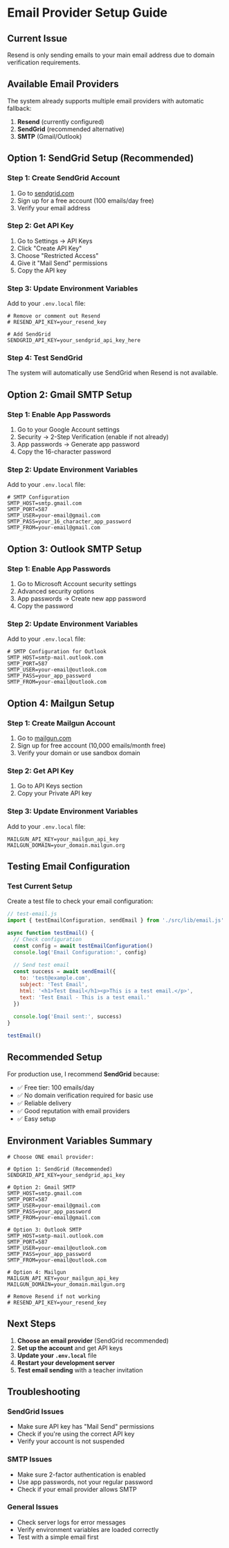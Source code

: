 # Email Provider Setup Guide

## Current Issue
Resend is only sending emails to your main email address due to domain verification requirements.

## Available Email Providers

The system already supports multiple email providers with automatic fallback:
1. **Resend** (currently configured)
2. **SendGrid** (recommended alternative)
3. **SMTP** (Gmail/Outlook)

## Option 1: SendGrid Setup (Recommended)

### Step 1: Create SendGrid Account
1. Go to [sendgrid.com](https://sendgrid.com)
2. Sign up for a free account (100 emails/day free)
3. Verify your email address

### Step 2: Get API Key
1. Go to Settings → API Keys
2. Click "Create API Key"
3. Choose "Restricted Access"
4. Give it "Mail Send" permissions
5. Copy the API key

### Step 3: Update Environment Variables
Add to your `.env.local` file:
```env
# Remove or comment out Resend
# RESEND_API_KEY=your_resend_key

# Add SendGrid
SENDGRID_API_KEY=your_sendgrid_api_key_here
```

### Step 4: Test SendGrid
The system will automatically use SendGrid when Resend is not available.

## Option 2: Gmail SMTP Setup

### Step 1: Enable App Passwords
1. Go to your Google Account settings
2. Security → 2-Step Verification (enable if not already)
3. App passwords → Generate app password
4. Copy the 16-character password

### Step 2: Update Environment Variables
Add to your `.env.local` file:
```env
# SMTP Configuration
SMTP_HOST=smtp.gmail.com
SMTP_PORT=587
SMTP_USER=your-email@gmail.com
SMTP_PASS=your_16_character_app_password
SMTP_FROM=your-email@gmail.com
```

## Option 3: Outlook SMTP Setup

### Step 1: Enable App Passwords
1. Go to Microsoft Account security settings
2. Advanced security options
3. App passwords → Create new app password
4. Copy the password

### Step 2: Update Environment Variables
Add to your `.env.local` file:
```env
# SMTP Configuration for Outlook
SMTP_HOST=smtp-mail.outlook.com
SMTP_PORT=587
SMTP_USER=your-email@outlook.com
SMTP_PASS=your_app_password
SMTP_FROM=your-email@outlook.com
```

## Option 4: Mailgun Setup

### Step 1: Create Mailgun Account
1. Go to [mailgun.com](https://mailgun.com)
2. Sign up for free account (10,000 emails/month free)
3. Verify your domain or use sandbox domain

### Step 2: Get API Key
1. Go to API Keys section
2. Copy your Private API key

### Step 3: Update Environment Variables
Add to your `.env.local` file:
```env
MAILGUN_API_KEY=your_mailgun_api_key
MAILGUN_DOMAIN=your_domain.mailgun.org
```

## Testing Email Configuration

### Test Current Setup
Create a test file to check your email configuration:

```javascript
// test-email.js
import { testEmailConfiguration, sendEmail } from './src/lib/email.js'

async function testEmail() {
  // Check configuration
  const config = await testEmailConfiguration()
  console.log('Email Configuration:', config)
  
  // Send test email
  const success = await sendEmail({
    to: 'test@example.com',
    subject: 'Test Email',
    html: '<h1>Test Email</h1><p>This is a test email.</p>',
    text: 'Test Email - This is a test email.'
  })
  
  console.log('Email sent:', success)
}

testEmail()
```

## Recommended Setup

For production use, I recommend **SendGrid** because:
- ✅ Free tier: 100 emails/day
- ✅ No domain verification required for basic use
- ✅ Reliable delivery
- ✅ Good reputation with email providers
- ✅ Easy setup

## Environment Variables Summary

```env
# Choose ONE email provider:

# Option 1: SendGrid (Recommended)
SENDGRID_API_KEY=your_sendgrid_api_key

# Option 2: Gmail SMTP
SMTP_HOST=smtp.gmail.com
SMTP_PORT=587
SMTP_USER=your-email@gmail.com
SMTP_PASS=your_app_password
SMTP_FROM=your-email@gmail.com

# Option 3: Outlook SMTP
SMTP_HOST=smtp-mail.outlook.com
SMTP_PORT=587
SMTP_USER=your-email@outlook.com
SMTP_PASS=your_app_password
SMTP_FROM=your-email@outlook.com

# Option 4: Mailgun
MAILGUN_API_KEY=your_mailgun_api_key
MAILGUN_DOMAIN=your_domain.mailgun.org

# Remove Resend if not working
# RESEND_API_KEY=your_resend_key
```

## Next Steps

1. **Choose an email provider** (SendGrid recommended)
2. **Set up the account** and get API keys
3. **Update your `.env.local`** file
4. **Restart your development server**
5. **Test email sending** with a teacher invitation

## Troubleshooting

### SendGrid Issues
- Make sure API key has "Mail Send" permissions
- Check if you're using the correct API key
- Verify your account is not suspended

### SMTP Issues
- Make sure 2-factor authentication is enabled
- Use app passwords, not your regular password
- Check if your email provider allows SMTP

### General Issues
- Check server logs for error messages
- Verify environment variables are loaded correctly
- Test with a simple email first

